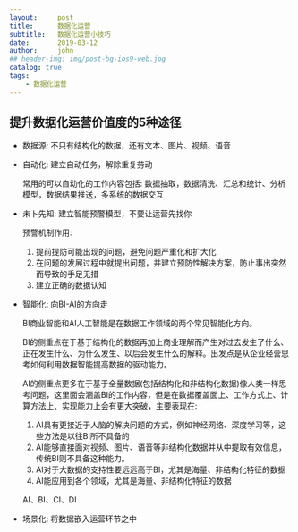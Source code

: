 ```yaml
---
layout:     post
title:      数据化运营
subtitle:   数据化运营小技巧
date:       2019-03-12
author:     john
## header-img: img/post-bg-ios9-web.jpg
catalog: true
tags:
    - 数据化运营
---
```

## 提升数据化运营价值度的5种途径
- 数据源: 不只有结构化的数据，还有文本、图片、视频、语音
- 自动化: 建立自动任务，解除重复劳动

  常用的可以自动化的工作内容包括: 数据抽取，数据清洗、汇总和统计、分析模型，数据结果推送，多系统的数据交互
- 未卜先知: 建立智能预警模型，不要让运营先找你

  预警机制作用:
  1. 提前提防可能出现的问题，避免问题严重化和扩大化
  2. 在问题的发展过程中就提出问题，并建立预防性解决方案，防止事出突然而导致的手足无措
  3. 建立正确的数据认知

- 智能化: 向BI-AI的方向走

  BI商业智能和AI人工智能是在数据工作领域的两个常见智能化方向。

  BI的侧重点在于基于结构化的数据再加上商业理解而产生对过去发生了什么、正在发生什么、为什么发生、以后会发生什么的解释。出发点是从企业经营思考如何利用数据智能提高数据的驱动能力。

  AI的侧重点更多在于基于全量数据(包括结构化和非结构化数据)像人类一样思考问题，这里面会涵盖BI的工作内容，但是在数据覆盖面上、工作方式上、计算方法上、实现能力上会有更大突破，主要表现在:
  1. AI具有更接近于人脑的解决问题的方式，例如神经网络、深度学习等，这些方法是以往BI所不具备的
  2. AI能够直接面对视频、图片、语音等非结构化数据并从中提取有效信息，传统BI则不具备这种能力。
  3. AI对于大数据的支持性要远远高于BI，尤其是海量、非结构化特征的数据
  4. AI能应用到各个领域，尤其是海量、非结构化特征的数据

  AI、BI、CI、DI

- 场景化: 将数据嵌入运营环节之中                                    
